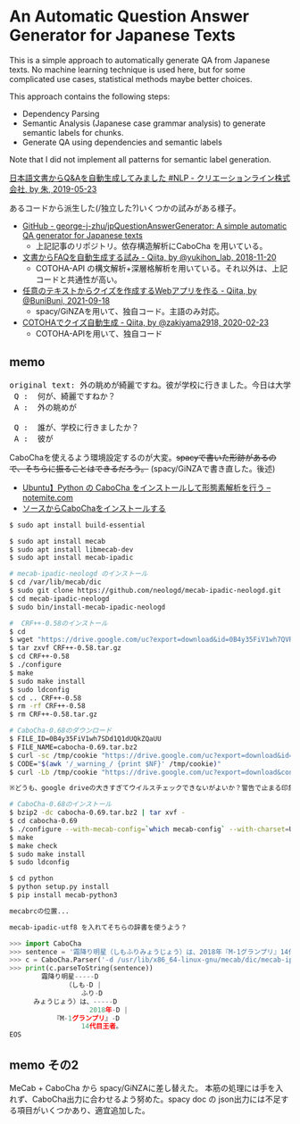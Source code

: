 # An Automatic Question Answer Generator for Japanese Texts 

This is a simple approach to automatically generate QA from Japanese texts.
No machine learning technique is used here, but for some complicated use cases, statistical methods maybe better choices.

This approach contains the following steps:
- Dependency Parsing
- Semantic Analysis (Japanese case  grammar analysis) to generate semantic labels for chunks.
- Generate QA using dependencies and semantic labels

Note that I did not implement all patterns for semantic label generation.


[日本語文書からQ&Aを自動生成してみました #NLP - クリエーションライン株式会社, by 朱, 2019-05-23](https://www.creationline.com/blog/j-zhu/27771)

あるコードから派生した(/独立した?)いくつかの試みがある様子。

- [GitHub - george-j-zhu/jpQuestionAnswerGenerator: A simple automatic QA generator for Japanese texts](https://github.com/george-j-zhu/jpQuestionAnswerGenerator)
  - 上記記事のリポジトリ。依存構造解析にCaboCha を用いている。
- [文書からFAQを自動生成する試み - Qiita, by @yukihon_lab, 2018-11-20](https://qiita.com/yukihon_lab/items/5f494d1a39849071f077)
  - COTOHA-API の構文解析+深層格解析を用いている。それ以外は、上記コードと共通性が高い。
- [任意のテキストからクイズを作成するWebアプリを作る - Qiita, by @BuniBuni, 2021-09-18](https://qiita.com/BuniBuni/items/047aaad25ddc82c5693b)
  - spacy/GiNZAを用いて、独自コード。主語のみ対応。
- [COTOHAでクイズ自動生成 - Qiita, by @zakiyama2918, 2020-02-23](https://qiita.com/zakiyama2918/items/0329e54ef23978a60574)
  - COTOHA-APIを用いて、独自コード
  
## memo

<pre>
original text: 外の眺めが綺麗ですね。彼が学校に行きました。今日は大学で勉強します。
 Q :  何が、綺麗ですねか？
 A :  外の眺めが

 Q :  誰が、学校に行きましたか？
 A :  彼が
</pre>

CaboChaを使えるよう環境設定するのが大変。~~spacyで書いた形跡があるので、そちらに振ることはできるだろう。~~ (spacy/GiNZAで書き直した。後述)

- [Ubuntu】Python の CaboCha をインストールして形態素解析を行う – notemite.com](https://notemite.com/python/python-cabocha-on-ubuntu/)
- [ソースからCaboChaをインストールする](https://noknow.info/it/os/install_cabocha_from_source?lang=ja)

```bash
$ sudo apt install build-essential

$ sudo apt install mecab
$ sudo apt install libmecab-dev
$ sudo apt install mecab-ipadic

# mecab-ipadic-neologd のインストール
$ cd /var/lib/mecab/dic
$ sudo git clone https://github.com/neologd/mecab-ipadic-neologd.git
$ cd mecab-ipadic-neologd
$ sudo bin/install-mecab-ipadic-neologd

#  CRF++-0.58のインストール
$ cd
$ wget "https://drive.google.com/uc?export=download&id=0B4y35FiV1wh7QVR6VXJ5dWExSTQ" -O CRF++-0.58.tar.gz
$ tar zxvf CRF++-0.58.tar.gz
$ cd CRF++-0.58
$ ./configure
$ make
$ sudo make install
$ sudo ldconfig
$ cd .. CRF++-0.58
$ rm -rf CRF++-0.58
$ rm CRF++-0.58.tar.gz

# CaboCha-0.68のダウンロード
$ FILE_ID=0B4y35FiV1wh7SDd1Q1dUQkZQaUU
$ FILE_NAME=cabocha-0.69.tar.bz2
$ curl -sc /tmp/cookie "https://drive.google.com/uc?export=download&id=${FILE_ID}" > /dev/null
$ CODE="$(awk '/_warning_/ {print $NF}' /tmp/cookie)"  
$ curl -Lb /tmp/cookie "https://drive.google.com/uc?export=download&confirm=${CODE}&id=${FILE_ID}" -o ${FILE_NAME}

※どうも、google driveの大きすぎてウイルスチェックできないがよいか？警告で止まる印象。直接取ってくるしか。

# CaboCha-0.68のインストール
$ bzip2 -dc cabocha-0.69.tar.bz2 | tar xvf -
$ cd cabocha-0.69
$ ./configure --with-mecab-config=`which mecab-config` --with-charset=UTF8
$ make
$ make check
$ sudo make install
$ sudo ldconfig

$ cd python
$ python setup.py install
$ pip install mecab-python3

mecabrcの位置...

mecab-ipadic-utf8 を入れてそちらの辞書を使うよう？
```

```python
>>> import CaboCha
>>> sentence = '霜降り明星（しもふりみょうじょう）は、2018年『M-1グランプリ』14代目王者。'
>>> c = CaboCha.Parser('-d /usr/lib/x86_64-linux-gnu/mecab/dic/mecab-ipadic-neologd')
>>> print(c.parseToString(sentence))
        霜降り明星-----D      
              （しも-D |      
                  ふり-D      
      みょうじょう）は、-----D
                    2018年-D |
           『M-1グランプリ』-D
                  14代目王者。
EOS
```

## memo その2

MeCab + CaboCha から spacy/GiNZAに差し替えた。
本筋の処理には手を入れず、CaboCha出力に合わせるよう努めた。spacy doc の json出力には不足する項目がいくつかあり、適宜追加した。

